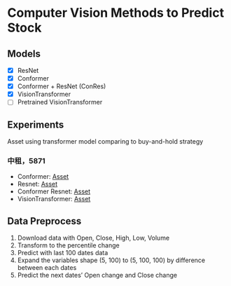 # Computer Vision Methods to Predict Stock 
## Models
- [x] ResNet
- [x] Conformer
- [x] Conformer + ResNet (ConRes)
- [x] VisionTransformer
- [ ] Pretrained VisionTransformer
## Experiments
Asset using transformer model comparing to buy-and-hold strategy
### 中租，5871
- Conformer: [Asset](https://github.com/KJJHHH/Stocks/blob/main/Stock_Individual_CV/Models/Model_Result/Conformer-CNN_class2_5871_backtest.png) 
- Resnet: [Asset](https://github.com/KJJHHH/Stocks/blob/main/Stock_Individual_CV/Models/Model_Result/ResNet_class2_5871_backtest.png) 
- Conformer Resnet: [Asset](https://github.com/KJJHHH/Stocks/blob/main/Stock_Individual_CV/Models/Model_Result/Conformer-Resnet_class2_5871_backtest.png) 
- VisionTransformer: [Asset](https://github.com/KJJHHH/Stocks/blob/main/Stock_Individual_CV/Models/Model_Result/Vision-Transformer_class2_5871_backtest.png) 
## Data Preprocess
1. Download data with Open, Close, High, Low, Volume
2. Transform to the percentile change
3. Predict with last 100 dates data
4. Expand the variables shape (5, 100) to (5, 100, 100) by difference between each dates
5. Predict the next dates’ Open change and Close change



